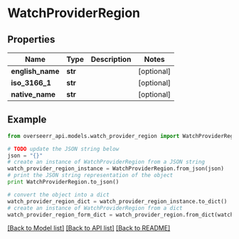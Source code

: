 # WatchProviderRegion


## Properties
Name | Type | Description | Notes
------------ | ------------- | ------------- | -------------
**english_name** | **str** |  | [optional] 
**iso_3166_1** | **str** |  | [optional] 
**native_name** | **str** |  | [optional] 

## Example

```python
from overseerr_api.models.watch_provider_region import WatchProviderRegion

# TODO update the JSON string below
json = "{}"
# create an instance of WatchProviderRegion from a JSON string
watch_provider_region_instance = WatchProviderRegion.from_json(json)
# print the JSON string representation of the object
print WatchProviderRegion.to_json()

# convert the object into a dict
watch_provider_region_dict = watch_provider_region_instance.to_dict()
# create an instance of WatchProviderRegion from a dict
watch_provider_region_form_dict = watch_provider_region.from_dict(watch_provider_region_dict)
```
[[Back to Model list]](../README.md#documentation-for-models) [[Back to API list]](../README.md#documentation-for-api-endpoints) [[Back to README]](../README.md)



